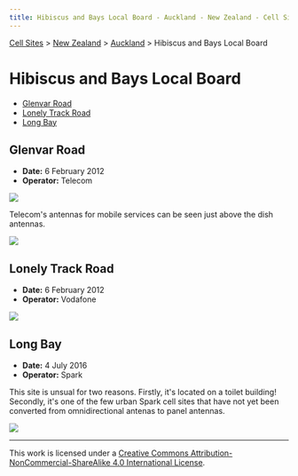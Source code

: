 ```yaml
---
title: Hibiscus and Bays Local Board - Auckland - New Zealand - Cell Sites
---
```


[Cell Sites](../../../) > [New Zealand](../../) > [Auckland](../) > Hibiscus and Bays Local Board

# Hibiscus and Bays Local Board

* [Glenvar Road](#glenvar-road)
* [Lonely Track Road](#lonely-track-road)
* [Long Bay](#long-bay)

## Glenvar Road

* **Date:** 6 February 2012
* **Operator:** Telecom

![](https://f001.backblazeb2.com/file/CellSites/NZ/AUK/Hibiscus+and+Bays/20120206-132851.jpg)

Telecom's antennas for mobile services can be seen just above the dish antennas.

![](https://f001.backblazeb2.com/file/CellSites/NZ/AUK/Hibiscus+and+Bays/20120206-132934.jpg)

## Lonely Track Road

* **Date:** 6 February 2012
* **Operator:** Vodafone

![](https://f001.backblazeb2.com/file/CellSites/NZ/AUK/Hibiscus+and+Bays/20120206-132108.jpg)

## Long Bay

* **Date:** 4 July 2016
* **Operator:** Spark

This site is unsual for two reasons. Firstly, it's located on a toilet building! Secondly, it's one of the few urban
Spark cell sites that have not yet been converted from omnidirectional antenas to panel antennas.

![](https://f001.backblazeb2.com/file/CellSites/NZ/AUK/Hibiscus+and+Bays/20160704-131511.jpg)

---

This work is licensed under a [Creative Commons Attribution-NonCommercial-ShareAlike 4.0 International License](http://creativecommons.org/licenses/by-nc-sa/4.0/).
